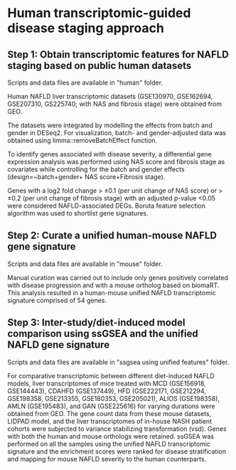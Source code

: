 # Human transcriptomic-guided disease staging approach

## Step 1: Obtain transcriptomic features for NAFLD staging based on public human datasets

Scripts and data files are available in "human" folder. 

Human NAFLD liver transcriptomic datasets (GSE130970, GSE162694, GSE207310, GS225740; with NAS and fibrosis stage) were obtained from GEO.

The datasets were integrated by modelling the effects from batch and gender in DESeq2. For visualization, batch- and gender-adjusted data was obtained using limma::removeBatchEffect function.

To identify genes associated with disease severity, a differential gene expression analysis was performed using NAS score and fibrosis stage as covariates while controlling for the batch and gender effects (design=~batch+gender+ NAS score+Fibrosis stage). 

Genes with a log2 fold change > ±0.1 (per unit change of NAS score) or > ±0.2 (per unit change of fibrosis stage) with an adjusted p-value <0.05 were considered NAFLD-associated DEGs. Boruta feature selection algorithm was used to shortlist gene signatures.

## Step 2: Curate a unified human-mouse NAFLD gene signature

Scripts and data files are available in "mouse" folder. 

Manual curation was carried out to include only genes positively correlated with disease progression and with a mouse ortholog based on biomaRT. This analysis resulted in a human-mouse unified NAFLD transcriptomic signature comprised of 54 genes. 

## Step 3: Inter-study/diet-induced model comparison using ssGSEA and the unified NAFLD gene signature

Scripts and data files are available in "ssgsea using unified features" folder. 

For comparative transcriptomic between different diet-induced NAFLD models, liver transcriptomes of mice treated with MCD (GSE156918, GSE144443), CDAHFD (GSE137449), HFD (GSE222171, GSE212294, GSE198358, GSE213355, GSE180353, GSE205021), ALIOS (GSE198358), AMLN (GSE195483), and GAN (GSE225616) for varying durations were obtained from GEO. The gene count data from these mouse datasets, LIDPAD model, and the liver transcriptomes of in-house NASH patient cohorts were subjected to variance stabilizing transformation (vsd). Genes with both the human and mouse orthologs were retained. ssGSEA was performed on all the samples using the unified NAFLD transcriptomic signature and the enrichment scores were ranked for disease stratification and mapping for mouse NAFLD severity to the human counterparts.
